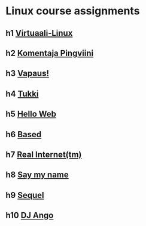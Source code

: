 # Linux course assignments


## h1 [Virtuaali-Linux](https://github.com/wilbuuuur/linux-course/blob/main/h1.md)

## h2 [Komentaja Pingviini](https://github.com/wilbuuuur/linux-course/blob/main/h2.md)

## h3 [Vapaus!](https://github.com/wilbuuuur/linux-course/blob/main/h3.md)

## h4 [Tukki](https://github.com/wilbuuuur/linux-course/blob/main/h4.md)

## h5 [Hello Web](https://github.com/wilbuuuur/linux-course/blob/main/h5.md)

## h6 [Based](https://github.com/wilbuuuur/linux-course/blob/main/h6.md)

## h7 [Real Internet(tm)](https://github.com/wilbuuuur/linux-course/blob/main/h7%20Real%20Internet(tm).md)

## h8 [Say my name](https://github.com/wilbuuuur/linux-course/blob/main/h8.md)

## h9 [Sequel](https://github.com/wilbuuuur/linux-course/blob/main/h9.md)

## h10 [DJ Ango](https://github.com/wilbuuuur/linux-course/blob/main/h10.md)
